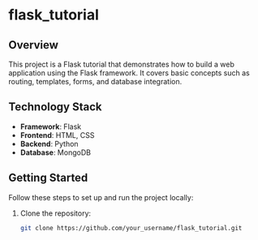 # flask_tutorial




## Overview

This project is a Flask tutorial that demonstrates how to build a web application using the Flask framework. It covers basic concepts such as routing, templates, forms, and database integration. 

## Technology Stack

- **Framework**: Flask
- **Frontend**: HTML, CSS
- **Backend**: Python
- **Database**: MongoDB

## Getting Started

Follow these steps to set up and run the project locally:

1. Clone the repository:

   ```bash
   git clone https://github.com/your_username/flask_tutorial.git
